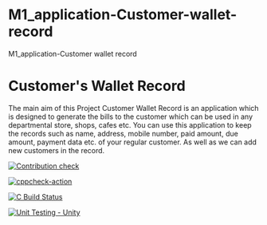 # M1_application-Customer-wallet-record
M1_application-Customer wallet record


# Customer's Wallet Record

The main aim of this Project Customer Wallet Record is an application which is designed to generate the bills to the customer which can be used in any departmental store, shops, cafes etc. You can use this application to keep the records such as name, address, mobile number, paid amount, due amount, payment data etc. of your regular customer. As well as we can add new customers in the record.

[![Contribution check](https://github.com/A123456fgh/M1_application_customerswalletrecord/actions/workflows/gitinspector.yml/badge.svg)](https://github.com/Govardhan777/M1_application_Customerswalletrecord/actions/workflows/gitinspector.yml)

[![cppcheck-action](https://github.com/A123456fgh/M1_application_customerswalletrecord/actions/workflows/cppcheck.yml/badge.svg)](https://github.com/Govardhan777/M1_application_Customerswalletrecord/actions/workflows/cppcheck.yml)

[![C Build Status](https://github.com/A123456fgh/M1_application_customerswalletrecord/actions/workflows/cbuild.yml/badge.svg)](https://github.com/Govardhan777/M1_application_Customerswalletrecord/actions/workflows/cbuild.yml)

[![Unit Testing - Unity](https://github.com/A123456fgh/M1_application_customerswalletrecord/actions/workflows/unity.yml/badge.svg)](https://github.com/Govardhan777/M1_application_Customerswalletrecord/actions/workflows/unity.yml)
